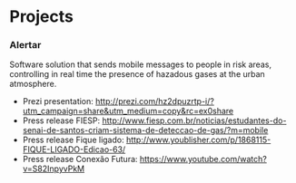 # Projects

### **Alertar**

Software solution that sends mobile messages to people in risk areas, controlling in real time the presence of hazadous gases at the urban atmosphere.

* Prezi presentation: http://prezi.com/hz2dpuzrtp-i/?utm_campaign=share&utm_medium=copy&rc=ex0share
* Press release FIESP: http://www.fiesp.com.br/noticias/estudantes-do-senai-de-santos-criam-sistema-de-deteccao-de-gas/?m=mobile
* Press release Fique ligado: http://www.youblisher.com/p/1868115-FIQUE-LIGADO-Edicao-63/
* Press release Conexão Futura: https://www.youtube.com/watch?v=S82InpyvPkM

